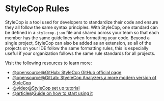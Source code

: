 # StyleCop Rules

StyleCop is a tool used for developers to standardize their code and ensure they all follow the same syntax principles. With StyleCop, one standard can be defined in a `stylecop.json` file and shared across your team so that each member has the same guidelines when formatting your code. Beyond a single project, StyleCop can also be added as an extension, so all of the projects on your IDE follow the same formatting rules, this is especially useful if your organization follows the same rule standards for all projects.

Visit the following resources to learn more:

- [@opensource@GitHub: StyleCop GitHub official page](https://github.com/StyleCop/StyleCop)
- [@opensource@GitLab: StyeleCop Analyzers,a more modern version of StyleCop](https://github.com/DotNetAnalyzers/StyleCopAnalyzers)
- [@video@StyleCop set up tutorial ](https://www.youtube.com/watch?v=dmpOKmz3lPw)
- [@article@Guide on how to start using it](https://blog.submain.com/stylecop-detailed-guide/)
